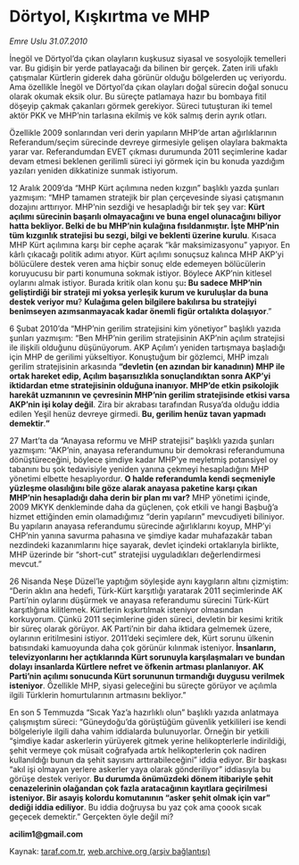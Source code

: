 # Dörtyol, Kışkırtma ve MHP

*Emre Uslu 31.07.2010*

<div class="yazi"><p>İnegöl ve Dörtyol’da çıkan olayların kuşkusuz siyasal ve sosyolojik temelleri var. Bu gidişin bir yerde patlayacağı da bilinen bir gerçek. Zaten irili ufaklı çatışmalar Kürtlerin giderek daha görünür olduğu bölgelerden uç veriyordu. Ama özellikle İnegöl ve Dörtyol’da çıkan olayları doğal sürecin doğal sonucu olarak okumak eksik olur. Bu süreçte patlamaya hazır bu bombaya fitil döşeyip çakmak çakanları görmek gerekiyor. Süreci tutuşturan iki temel aktör PKK ve MHP’nin tarlasına ekilmiş ve kök salmış derin ayrık otları. </p>
<p>Özellikle 2009 sonlarından veri derin yapıların MHP’de artan ağırlıklarının Referandum/seçim sürecinde devreye girmesiyle gelişen olaylara bakmakta yarar var. Referandumdan EVET çıkması durumunda 2011 seçimlerine kadar devam etmesi beklenen gerilimli süreci iyi görmek için bu konuda yazdığım yazıları yeniden dikkatinize sunmak istiyorum. </p>
<p>12 Aralık 2009’da “MHP Kürt açılımına neden kızgın” başlıklı yazda şunları yazmışım: “MHP tamamen stratejik bir plan çerçevesinde siyasi çatışmanın dozajını arttırıyor. MHP’nin sezdiği ve hesapladığı bir tek şey var: <b>Kürt açılımı sürecinin başarılı olmayacağını ve buna engel olunacağını biliyor hatta bekliyor. Belki de bu MHP’nin kulağına fısıldanmıştır. İşte MHP’nin tüm kızgınlık stratejisi bu sezgi, bilgi ve beklenti üzerine kurulu</b>. Kısaca MHP Kürt açılımına karşı bir cephe açarak “kâr maksimizasyonu” yapıyor. En kârlı çıkacağı politik adımı atıyor. Kürt açılımı sonuçsuz kalınca MHP AKP’yi bölücülere destek veren ama hiçbir sonuç elde edemeyen bölücülerin koruyucusu bir parti konumuna sokmak istiyor. Böylece AKP’nin kitlesel oylarını almak istiyor. Burada kritik olan konu şu<b>: Bu sadece MHP’nin geliştirdiği bir strateji mi yoksa yerleşik kurum ve kuruluşlar da buna destek veriyor mu</b>? <b>Kulağıma gelen bilgilere bakılırsa bu stratejiyi benimseyen azımsanmayacak kadar önemli figür ortalıkta dolaşıyor</b>.”</p>
<p>6 Şubat 2010’da “MHP’nin gerilim stratejisini kim yönetiyor” başlıklı yazıda şunları yazmışım: “Ben MHP’nin gerilim stratejisinin AKP’nin açılım stratejisi ile ilişkili olduğunu düşünüyorum. AKP Açılım’ı yeniden tartışmaya başladığı için MHP de gerilimi yükseltiyor. Konuştuğum bir gözlemci, MHP imzalı gerilim stratejisinin arkasında <b>“devletin (en azından bir kanadının) MHP ile ortak hareket edip, Açılım başarısızlıkla sonuçlandıktan sonra AKP’yi iktidardan etme stratejisinin olduğuna inanıyor. MHP’de etkin psikolojik harekât uzmanının ve çevresinin MHP’nin gerilim stratejisinde etkisi varsa AKP’nin işi kolay değil</b>. Zira bir akrabası tarafından Rusya’da olduğu iddia edilen Yeşil henüz devreye girmedi.<b> Bu, gerilim henüz tavan yapmadı demektir</b>.<b>”</b></p>
<p>27 Mart’ta da “Anayasa reformu ve MHP stratejisi” başlıklı yazıda şunları yazmışım: “AKP’nin, anayasa referandumunu bir demokrasi referandumuna dönüştüreceğini, böylece şimdiye kadar MHP’ye meyletmiş potansiyel oy tabanını bu şok tedavisiyle yeniden yanına çekmeyi hesapladığını MHP yönetimi elbette hesaplıyordur. <b>O halde referandumla kendi seçmeniyle yüzleşme olasılığını bile göze alarak anayasa paketine karşı çıkan MHP’nin hesapladığı daha derin bir plan mı var</b><b>?</b> MHP yönetimi içinde, 2009 MKYK denkleminde daha da güçlenen, çok etkili ve hangi Başbuğ’a hizmet ettiğinden emin olamadığımız “derin yapıların” mevcudiyeti biliniyor. Bu yapıların anayasa referandumu sürecinde ağırlıklarını koyup, MHP’yi CHP’nin yanına savurma pahasına ve şimdiye kadar muhafazakâr taban nezdindeki kazanımlarını hiçe sayarak, devlet içindeki ortaklarıyla birlikte, MHP üzerinde bir “short-cut” stratejisi uyguladıkları değerlendirmesi mevcut.”</p>
<p>26 Nisanda Neşe Düzel’le yaptığım söyleşide aynı kaygıların altını çizmiştim: “Derin aklın ana hedefi, Türk-Kürt karşıtlığı yaratarak 2011 seçimlerinde AK Parti’nin oylarını düşürmek ve anayasa referandumu sürecini Türk-Kürt karşıtlığına kilitlemek. Kürtlerin kışkırtılmak isteniyor olmasından korkuyorum. Çünkü 2011 seçimlerine giden süreci, devletin bir kesimi kritik bir süreç olarak görüyor. AK Parti’nin bir daha iktidara gelmemek üzere, oylarının eritilmesini istiyor. 2011’deki seçimlere dek, Kürt sorunu ülkenin batısındaki kamuoyunda daha çok görünür kılınmak isteniyor. <b>İnsanların, televizyonlarını her açtıklarında Kürt sorunuyla karşılaşmaları ve bundan dolayı insanlarda Kürtlere nefret ve öfkenin artması planlanıyor. AK Parti’nin açılımı sonucunda Kürt sorununun tırmandığı duygusu verilmek isteniyor</b>. Özellikle MHP, siyasi geleceğini bu süreçte görüyor ve açılımla ilgili Türklerin homurtularının artmasını bekliyor.” </p>
<p>En son 5 Temmuzda “Sıcak Yaz’a hazırlıklı olun” başlıklı yazıda anlatmaya çalışmıştım süreci: “Güneydoğu’da görüştüğüm güvenlik yetkilileri ise kendi bölgeleriyle ilgili daha vahim iddialarda bulunuyorlar. Örneğin bir yetkili “şimdiye kadar askerlerin yürüyerek gitmek yerine helikopterlerle indirildiği, şehit vermeye çok müsait coğrafyada artık helikopterlerin çok nadiren kullanıldığı bunun da şehit sayısını arttırabileceğini” iddia ediyor. Bir başkası “akıl işi olmayan yerlere askerler yaya olarak gönderiliyor” iddiasıyla bu görüşe destek veriyor. <b>Bu durumda önümüzdeki dönem itibariyle şehit cenazelerinin olağandan çok fazla aratacağının kayıtlara geçirilmesi isteniyor. Bir asayiş kolordu komutanının “asker şehit olmak için var” dediği iddia ediliyor</b>. Bu iddia doğruysa bu yaz çok ama çoook sıcak geçecek demektir.” Gerçekten öyle değil mi?</p>
<p><b>acilim1@gmail.com</b></p>
</div>

Kaynak: [taraf.com.tr](http://www.taraf.com.tr:80/emre-uslu/makale-dortyol-kiskirtma-ve-mhp.htm), [web.archive.org (arşiv bağlantısı)](http://web.archive.org/web/20100803114832/http://www.taraf.com.tr:80/emre-uslu/makale-dortyol-kiskirtma-ve-mhp.htm)
